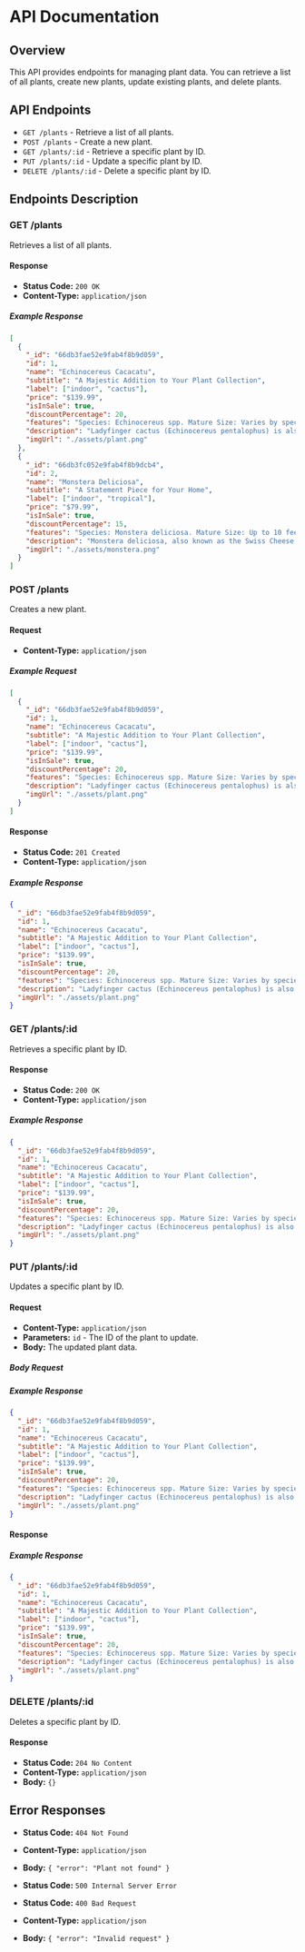 # API Documentation

## Overview

This API provides endpoints for managing plant data. You can retrieve a list of all plants, create new plants, update existing plants, and delete plants.

## API Endpoints

- `GET /plants` - Retrieve a list of all plants.
- `POST /plants` - Create a new plant.
- `GET /plants/:id` - Retrieve a specific plant by ID.
- `PUT /plants/:id` - Update a specific plant by ID.
- `DELETE /plants/:id` - Delete a specific plant by ID.

## Endpoints Description

### GET /plants

Retrieves a list of all plants.

#### Response

- **Status Code:** `200 OK`
- **Content-Type:** `application/json`

##### Example Response

```json
[
  {
    "_id": "66db3fae52e9fab4f8b9d059",
    "id": 1,
    "name": "Echinocereus Cacacatu",
    "subtitle": "A Majestic Addition to Your Plant Collection",
    "label": ["indoor", "cactus"],
    "price": "$139.99",
    "isInSale": true,
    "discountPercentage": 20,
    "features": "Species: Echinocereus spp. Mature Size: Varies by species, typically ranging from 4 to 12 inches (10-30 cm) in height. Blooming Season: Typically spring or summer, with flowers lasting several days to weeks. Pot Size: Available in various pot sizes to suit your preference and needs. Shipping: Our Echinocereus Cacti are carefully packaged and shipped with the utmost care to ensure they arrive in excellent condition.",
    "description": "Ladyfinger cactus (Echinocereus pentalophus) is also known as Alice, Devil's Fingers, and Dog Tail. It needs bright sunlight, light fertilizer, and is prone to root rot. The root system is shallow and weak. Aphids and mealybugs are also a danger. Avoiding wet soil can help with success with a ladyfinger cactus.",
    "imgUrl": "./assets/plant.png"
  },
  {
    "_id": "66db3fc052e9fab4f8b9dcb4",
    "id": 2,
    "name": "Monstera Deliciosa",
    "subtitle": "A Statement Piece for Your Home",
    "label": ["indoor", "tropical"],
    "price": "$79.99",
    "isInSale": true,
    "discountPercentage": 15,
    "features": "Species: Monstera deliciosa. Mature Size: Up to 10 feet (3 meters) indoors. Pot Size: 12-inch (30 cm) pot recommended. Shipping: Ships in eco-friendly packaging to minimize waste.",
    "description": "Monstera deliciosa, also known as the Swiss Cheese Plant, is famous for its large, perforated leaves. It thrives in indirect light and requires regular watering.",
    "imgUrl": "./assets/monstera.png"
  }
]
```

### POST /plants

Creates a new plant.

#### Request

- **Content-Type:** `application/json`

##### Example Request

```json
[
  {
    "_id": "66db3fae52e9fab4f8b9d059",
    "id": 1,
    "name": "Echinocereus Cacacatu",
    "subtitle": "A Majestic Addition to Your Plant Collection",
    "label": ["indoor", "cactus"],
    "price": "$139.99",
    "isInSale": true,
    "discountPercentage": 20,
    "features": "Species: Echinocereus spp. Mature Size: Varies by species, typically ranging from 4 to 12 inches (10-30 cm) in height. Blooming Season: Typically spring or summer, with flowers lasting several days to weeks. Pot Size: Available in various pot sizes to suit your preference and needs. Shipping: Our Echinocereus Cacti are carefully packaged and shipped with the utmost care to ensure they arrive in excellent condition.",
    "description": "Ladyfinger cactus (Echinocereus pentalophus) is also known as Alice, Devil's Fingers, and Dog Tail. It needs bright sunlight, light fertilizer, and is prone to root rot. The root system is shallow and weak. Aphids and mealybugs are also a danger. Avoiding wet soil can help with success with a ladyfinger cactus.",
    "imgUrl": "./assets/plant.png"
  }
]
```

#### Response

- **Status Code:** `201 Created`
- **Content-Type:** `application/json`

##### Example Response

```json
{
  "_id": "66db3fae52e9fab4f8b9d059",
  "id": 1,
  "name": "Echinocereus Cacacatu",
  "subtitle": "A Majestic Addition to Your Plant Collection",
  "label": ["indoor", "cactus"],
  "price": "$139.99",
  "isInSale": true,
  "discountPercentage": 20,
  "features": "Species: Echinocereus spp. Mature Size: Varies by species, typically ranging from 4 to 12 inches (10-30 cm) in height. Blooming Season: Typically spring or summer, with flowers lasting several days to weeks. Pot Size: Available in various pot sizes to suit your preference and needs. Shipping: Our Echinocereus Cacti are carefully packaged and shipped with the utmost care to ensure they arrive in excellent condition.",
  "description": "Ladyfinger cactus (Echinocereus pentalophus) is also known as Alice, Devil's Fingers, and Dog Tail. It needs bright sunlight, light fertilizer, and is prone to root rot. The root system is shallow and weak. Aphids and mealybugs are also a danger. Avoiding wet soil can help with success with a ladyfinger cactus.",
  "imgUrl": "./assets/plant.png"
}
```

### GET /plants/:id

Retrieves a specific plant by ID.

#### Response

- **Status Code:** `200 OK`
- **Content-Type:** `application/json`

##### Example Response

```json
{
  "_id": "66db3fae52e9fab4f8b9d059",
  "id": 1,
  "name": "Echinocereus Cacacatu",
  "subtitle": "A Majestic Addition to Your Plant Collection",
  "label": ["indoor", "cactus"],
  "price": "$139.99",
  "isInSale": true,
  "discountPercentage": 20,
  "features": "Species: Echinocereus spp. Mature Size: Varies by species, typically ranging from 4 to 12 inches (10-30 cm) in height. Blooming Season: Typically spring or summer, with flowers lasting several days to weeks. Pot Size: Available in various pot sizes to suit your preference and needs. Shipping: Our Echinocereus Cacti are carefully packaged and shipped with the utmost care to ensure they arrive in excellent condition.",
  "description": "Ladyfinger cactus (Echinocereus pentalophus) is also known as Alice, Devil's Fingers, and Dog Tail. It needs bright sunlight, light fertilizer, and is prone to root rot. The root system is shallow and weak. Aphids and mealybugs are also a danger. Avoiding wet soil can help with success with a ladyfinger cactus.",
  "imgUrl": "./assets/plant.png"
}
```

### PUT /plants/:id

Updates a specific plant by ID.

#### Request

- **Content-Type:** `application/json`
- **Parameters:** `id` - The ID of the plant to update.
- **Body:** The updated plant data.

##### Body Request

##### Example Response

```json
{
  "_id": "66db3fae52e9fab4f8b9d059",
  "id": 1,
  "name": "Echinocereus Cacacatu",
  "subtitle": "A Majestic Addition to Your Plant Collection",
  "label": ["indoor", "cactus"],
  "price": "$139.99",
  "isInSale": true,
  "discountPercentage": 20,
  "features": "Species: Echinocereus spp. Mature Size: Varies by species, typically ranging from 4 to 12 inches (10-30 cm) in height. Blooming Season: Typically spring or summer, with flowers lasting several days to weeks. Pot Size: Available in various pot sizes to suit your preference and needs. Shipping: Our Echinocereus Cacti are carefully packaged and shipped with the utmost care to ensure they arrive in excellent condition.",
  "description": "Ladyfinger cactus (Echinocereus pentalophus) is also known as Alice, Devil's Fingers, and Dog Tail. It needs bright sunlight, light fertilizer, and is prone to root rot. The root system is shallow and weak. Aphids and mealybugs are also a danger. Avoiding wet soil can help with success with a ladyfinger cactus.",
  "imgUrl": "./assets/plant.png"
}
```

#### Response

##### Example Response

```json
{
  "_id": "66db3fae52e9fab4f8b9d059",
  "id": 1,
  "name": "Echinocereus Cacacatu",
  "subtitle": "A Majestic Addition to Your Plant Collection",
  "label": ["indoor", "cactus"],
  "price": "$139.99",
  "isInSale": true,
  "discountPercentage": 20,
  "features": "Species: Echinocereus spp. Mature Size: Varies by species, typically ranging from 4 to 12 inches (10-30 cm) in height. Blooming Season: Typically spring or summer, with flowers lasting several days to weeks. Pot Size: Available in various pot sizes to suit your preference and needs. Shipping: Our Echinocereus Cacti are carefully packaged and shipped with the utmost care to ensure they arrive in excellent condition.",
  "description": "Ladyfinger cactus (Echinocereus pentalophus) is also known as Alice, Devil's Fingers, and Dog Tail. It needs bright sunlight, light fertilizer, and is prone to root rot. The root system is shallow and weak. Aphids and mealybugs are also a danger. Avoiding wet soil can help with success with a ladyfinger cactus.",
  "imgUrl": "./assets/plant.png"
}
```

### DELETE /plants/:id

Deletes a specific plant by ID.

#### Response

- **Status Code:** `204 No Content`
- **Content-Type:** `application/json`
- **Body:** `{}`

## Error Responses

- **Status Code:** `404 Not Found`
- **Content-Type:** `application/json`
- **Body:** `{ "error": "Plant not found" }`

- **Status Code:** `500 Internal Server Error`
- **Status Code:** `400 Bad Request`
- **Content-Type:** `application/json`
- **Body:** `{ "error": "Invalid request" }`
